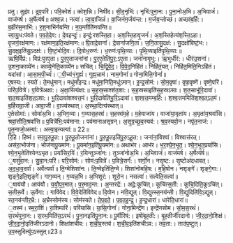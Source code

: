 

  
प्रतु। तुद्र॑व। द्र॒व॒परि॑। परि॒कोशं॑। कोश॒न्नि। निषी॑द। सी॒द॒नृभि॑:। नृभि॑:पुना॒न:। पु॒ना॒नोअ॒भि। अ॒भिवाजं॑। वाज॑मर्ष। अ॒र्षेत्य॑र्ष॥ अश्व॒न्न। नत्वा॑। त्वा॒वा॒जिन्नं॑। वा॒जिनं॑म॒र्जय॑न्त:। म॒र्जय॒न्तोच्छ॑। अच्छा॑ब॒र्हि:। ब॒र्हीर॑स॒नाभि॑:। र॒श॒नाभि॑र्नयन्ति। न॒य॒न्तीति॑नयन्ति॥  
स्वा॒यु॒ध:प॑वते। प॒व॒ते॒दे॒व:। दे॒वइन्दुः॑। इन्दु॑:रशस्ति॒हा। अ॒श॒स्ति॒हावृ॒जनं॑। अ॒श॒स्तिहेत्य॑श॒स्ति॒ऽहा। वृ॒जनं॒रक्ष॑माण:। रक्ष॑माण॒इति॒रक्ष॑माण:॥ पि॒तादे॒वानां॑। दे॒वानां॑जनि॒ता। ज॒नि॒तासु॒दक्ष॑:। सु॒दक्षो॑विष्टं॒भ:। सु॒दक्ष॒इति॑सु॒ऽदक्ष॑:। वि॒ष्टं॒भोदि॒व:। दि॒वोध॒रुण॑:। ध॒रुण॑:पृथि॒व्या:। पृ॒थि॒व्याइति॑पृ॒थि॒व्या:॥  
ऋषि॒र्विप्र॑:। विप्र॑:पुरए॒ता। पु॒र॒ए॒ताजना॑नां। पु॒र॒ए॒तेति॑पु॒र॒:ऽए॒ता। जना॑नामृ॒भु:। ऋ॒भुर्धीर॑:। धीर॑उ॒शना॑। उ॒शना॒काव्ये॑न। काव्ये॒नेति॒काव्ये॑न॥ सचि॑त्। चि॒द्वि॒वे॒द॒। वि॒वे॒द॒निहि॑तं। निहि॑तं॒यत्। निहि॑त॒मिति॒निऽहि॑तं। यदा॑सां। आ॒सा॒म॒पी॒च्यं॑। ॒पी॒च्य॑१॒॑गुह्यं॑। गुह्य॒न्नाम॑। नाम॒गोनां॑॥ गोना॒मिति॒गोनां॑॥  
ए॒षस्य:। स्यते॑। ते॒मधु॑मान्। मधु॑माँइन्द्र। मधु॑मा॒निति॒मधु॑ऽमान्। इ॒न्द्र॒सोम॑:। सो॒म॒वृषा॑। वृषा॒वृष्णे॑। वृष्णे॒परि॑। परि॑प॒वित्रे॑। प॒वित्रे॑अक्षा:। अ॒क्षा॒रित्य॑क्षा:॥ स॒ह॒स्र॒साश्श॑त॒शा:। स॒ह॒स्रसाइति॑स॒ह॒स्रऽसाः। श॒त॒साभू॑रि॒दावा॑। श॒त॒शाइति॑श॒त॒ऽशा:। भू॒रि॒दावा॑शश्वत्त॒मं। भू॒रि॒दावेति॑भू॒रि॒ऽदावा॑। श॒श्व॒त्त॒मम्ब॒र्हि:। श॒श्व॒त्तममिति॑श॒श्व॒त्ऽत॒मं। ब॒र्हिरावा॒जी। आवा॒जी। वा॒ज्य॑स्थात्। अ॒स्था॒दित्य॑स्थात्॥  
ए॒तेसोमा॑:। सोमा॑अ॒भि। अ॒भिग॒व्या। ग॒व्यास॒हस्रा॑। स॒हस्रा॑म॒हे। म॒हेवाजा॑य। वाजा॑या॒मृता॑य। अ॒मृता॑य॒श्रवां॑सि। श्रवां॒सीति॒श्रवां॑सि॥ प॒वित्रे॑भि॒:पव॑माना:। पव॑मानाअसृग्रन्। अ॒सृ॒ग्र॒च्छ्र॒व॒स्यव॑:। श्र॒व॒स्यवो॒न। नपृ॑त॒नाज॑:। पृ॒त॒नाजो॒अत्या॑:। अत्या॒इत्यत्या॑:॥ 22॥  
रि॒हि। हिष्म॑। स्मा॒पु॒रु॒हू॒त:। पु॒रु॒हू॒तोजना॑नां। पु॒रु॒हू॒तइति॑पु॒रु॒ऽहू॒त:। जना॑नां॒विश्वा॑। विश्वास॑रत्। अस॑र॒त्भोज॑ना। भोज॑नापू॒यमा॑न:। पू॒यमा॑न॒इति॑पू॒यमा॑न:॥ अथाभ॑र। आभ॑र। भ॒र॒श्ये॒न॒भृ॒त॒। श्ये॒न॒भृ॒त॒प्रयां॑सि। श्ये॒न॒भृ॒तेति॑श्येनऽभृत। प्रयां॑सिर॒यिं। र॒यिन्तुञ्जा॑न:। तुञ्जा॑नोअ॒भि। अ॒भिवाजं॑। वाज॑मर्ष। अ॒र्षेत्य॑र्ष॥  
॒षसु॑वा॒न:। सु॒वा॒न:परि॑। परि॒सोम॑:। सोम॑:प॒वित्रे॑। प॒वित्रे॒सर्ग॑:। सर्गो॒न। नसृ॒ष्ट:। सृ॒ष्टोअ॑दधावत्। अ॒द॒धा॒व॒दर्वा॑। अर्वेत्यर्वा॑॥ ति॒ग्मेशिशा॑न:। ति॒ग्मेइति॑ति॒ग्मे। शिशा॑नोमहि॒ष:। म॒हि॒षोन। नशृङ्गे॑। शृङ्गे॒गा:। शृङ्गे॒इति॒शृङ्गे॑। गाग॒व्यन्। ग॒व्यन्न॒भि। अ॒भिशूर॑:। शूरो॒न। नसत्वा॑। सत्वेति॒सत्वा॑॥  
॒षाय॑यौ। आय॑यौ। य॒यौ॒प॒र॒मात्। प॒र॒माद॒न्त:। अ॒न्तरद्रे॑:। अद्रे॒:कूचि॑त्। कूचि॑त्स॒ती:। कूचि॒दिति॒कूऽचि॑त्। स॒तीरू॒र्वे। ऊ॒र्वेगा:। गावि॑वेद। वि॒वे॒देति॑विवेद॥ दि॒वोन। नवि॒द्युत्। वि॒द्युत्स्त॒नय॑न्ती। वि॒द्युदिति॑वि॒ऽद्युत्। स्त॒नय॑न्तीर॒भ्रै:। अ॒भ्रैस्सोम॑स्य। सोम॑स्यते। ते॒प॒व॒ते॒। प॒व॒त॒इ॒न्द्र॒। इ॒न्द्र॒धारा॑। धारेति॒धारा॑॥  
॒तस्म॑। स्म॒रा॒शिं। रा॒शिम्परि॑। परि॑यासि। या॒सि॒गोनां॑। गोना॒मिन्द्रे॑ण। इन्द्रे॑णसोम। सो॒म॒स॒रथं॑। स॒रथं॑पुना॒न:। स॒रथ॒मिति॑स॒ऽरथं॑। पु॒ना॒नइति॑पु॒ना॒न:॥ पू॒र्वीरिष॑:। इषो॑बृह॒ती:। बृ॒ह॒तीर्जी॑रदानो। जी॒र॒दा॒नो॒शिक्ष॑। जी॒र॒दा॒नो॒इति॑जीरऽदानो। शिक्षा॑शचीव:। श॒ची॒व॒स्तव॑। श॒ची॒व॒इति॑शचीऽव:। तव॒ता:। ताउ॑प॒ष्टुत्। उ॒प॒स्तुदित्यु॑प॒ऽस्तुत्॥23॥  
